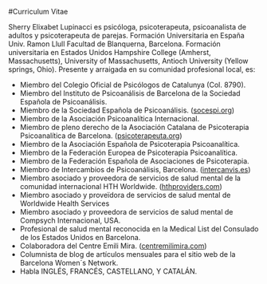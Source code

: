 #Curriculum Vitae

Sherry Elixabet Lupinacci es psicóloga, psicoterapeuta, psicoanalista de adultos y psicoterapeuta de parejas. Formación Universitaria  en  España Univ. Ramon Llull  Facultad de Blanquerna, Barcelona. Formación universitaria en Estados Unidos  Hampshire College (Amherst, Massachusetts), University of Massachusetts, Antioch University  (Yellow springs, Ohio). Presente y arraigada en su comunidad profesional local,  es:

- Miembro del Colegio Oficial de Psicólogos de Catalunya (Col. 8790).
- Miembro del Instituto de Psicoanálisis de Barcelona de la Sociedad Española de Psicoanálisis.
- Miembro de la Sociedad Española de Psicoanálisis. ([socespi.org](http://www.socespsi.org/es))
- Miembro de la Asociación Psicoanalítica Internacional.
- Miembro de pleno derecho de la Asociación Catalana de Psicoterapia Psicoanalítica de Barcelona. ([psicoterapeuta.org](http://www.psicoterapeuta.org))
- Miembro de la Asociación Española de Psicoterapia Psicoanalítica.
- Miembro de la Federación Europea de Psicoterapia Psicoanalítica.
- Miembro de la Federación Española de Asociaciones de Psicoterapia.
- Miembro de Intercambios de Psicoanálisis, Barcelona. ([intercanvis.es](http://www.intercanvis.es))
- Miembro asociado y proveedora de servicios de salud mental de la comunidad internacional HTH Worldwide. ([hthproviders.com](http://www.hthproviders.com))
- Miembro asociado y proveïdora de servicios de salud mental de Worldwide Health Services
- Miembro asociado y proveedora de servicios de salud mental de Compsych Internacional, USA.
- Profesional de salud mental reconocida en la Medical List del Consulado de los Estados Unidos en Barcelona.
- Colaboradora del Centre Emili Mira. ([centremilimira.com](http://www.centreemilimira.com))
- Columnista de blog de artículos mensuales para el sitio web de la Barcelona Women´s Network.
- Habla INGLÉS, FRANCÉS, CASTELLANO, Y CATALÁN.